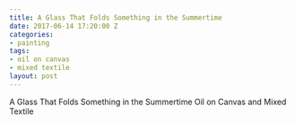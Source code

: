 ```yaml
---
title: A Glass That Folds Something in the Summertime
date: 2017-06-14 17:20:00 Z
categories:
- painting
tags:
- oil on canvas
- mixed textile
layout: post
---
```



A Glass That Folds Something in the Summertime
Oil on Canvas and Mixed Textile

